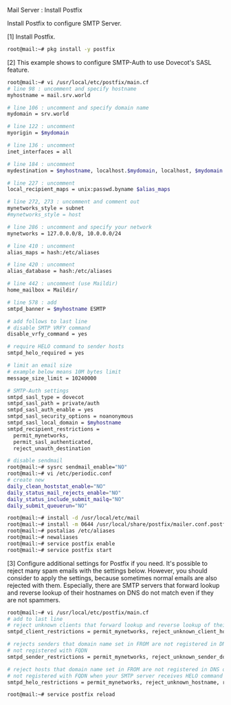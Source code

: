 Mail Server : Install Postfix
 	
Install Postfix to configure SMTP Server.

[1]	Install Postfix.
```sh
root@mail:~# pkg install -y postfix
```
[2]	This example shows to configure SMTP-Auth to use Dovecot's SASL feature.
```sh
root@mail:~# vi /usr/local/etc/postfix/main.cf
# line 98 : uncomment and specify hostname
myhostname = mail.srv.world

# line 106 : uncomment and specify domain name
mydomain = srv.world

# line 122 : uncomment
myorigin = $mydomain

# line 136 : uncomment
inet_interfaces = all

# line 184 : uncomment
mydestination = $myhostname, localhost.$mydomain, localhost, $mydomain

# line 227 : uncomment
local_recipient_maps = unix:passwd.byname $alias_maps

# line 272, 273 : uncomment and comment out
mynetworks_style = subnet
#mynetworks_style = host

# line 286 : uncomment and specify your network
mynetworks = 127.0.0.0/8, 10.0.0.0/24

# line 410 : uncomment
alias_maps = hash:/etc/aliases

# line 420 : uncomment
alias_database = hash:/etc/aliases

# line 442 : uncomment (use Maildir)
home_mailbox = Maildir/

# line 578 : add
smtpd_banner = $myhostname ESMTP

# add follows to last line
# disable SMTP VRFY command
disable_vrfy_command = yes

# require HELO command to sender hosts
smtpd_helo_required = yes

# limit an email size
# example below means 10M bytes limit
message_size_limit = 10240000

# SMTP-Auth settings
smtpd_sasl_type = dovecot
smtpd_sasl_path = private/auth
smtpd_sasl_auth_enable = yes
smtpd_sasl_security_options = noanonymous
smtpd_sasl_local_domain = $myhostname
smtpd_recipient_restrictions = 
  permit_mynetworks,
  permit_sasl_authenticated,
  reject_unauth_destination

# disable sendmail
root@mail:~# sysrc sendmail_enable="NO"
root@mail:~# vi /etc/periodic.conf
# create new
daily_clean_hoststat_enable="NO"
daily_status_mail_rejects_enable="NO"
daily_status_include_submit_mailq="NO"
daily_submit_queuerun="NO"

root@mail:~# install -d /usr/local/etc/mail
root@mail:~# install -m 0644 /usr/local/share/postfix/mailer.conf.postfix /usr/local/etc/mail/mailer.conf
root@mail:~# postalias /etc/aliases
root@mail:~# newaliases
root@mail:~# service postfix enable
root@mail:~# service postfix start
```
[3]	Configure additional settings for Postfix if you need.
It's possible to reject many spam emails with the settings below.
However, you should consider to apply the settings,
because sometimes normal emails are also rejected with them.
Especially, there are SMTP servers that forward lookup and reverse lookup of their hostnames on DNS do not match even if they are not spammers.
```sh
root@mail:~# vi /usr/local/etc/postfix/main.cf
# add to last line
# reject unknown clients that forward lookup and reverse lookup of their hostnames on DNS do not match
smtpd_client_restrictions = permit_mynetworks, reject_unknown_client_hostname, permit

# rejects senders that domain name set in FROM are not registered in DNS or 
# not registered with FQDN
smtpd_sender_restrictions = permit_mynetworks, reject_unknown_sender_domain, reject_non_fqdn_sender

# reject hosts that domain name set in FROM are not registered in DNS or 
# not registered with FQDN when your SMTP server receives HELO command
smtpd_helo_restrictions = permit_mynetworks, reject_unknown_hostname, reject_non_fqdn_hostname, reject_invalid_hostname, permit

root@mail:~# service postfix reload
```